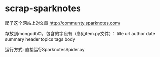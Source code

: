 # scrap-sparknotes

爬了这个网站上对文章 http://community.sparknotes.com/

存放到mongodb中，包含的字段有（参见item.py文件）：
title
url
author
date
summary
header
topics
tags
body

运行方式: 直接运行SparknotesSpider.py
